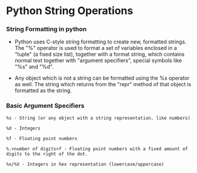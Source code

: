 # Python String Operations


### String Formatting in python

- Python uses C-style string formatting to create new, formatted strings. The "%" operator is used to format a set of variables enclosed in a "tuple" (a fixed size list), together with a format string, which contains normal text together with "argument specifiers", special symbols like "%s" and "%d".

- Any object which is not a string can be formatted using the %s operator as well. The string which returns from the "repr" method of that object is formatted as the string.

### Basic Argument Specifiers
    %s - String (or any object with a string representation, like numbers)

    %d - Integers

    %f - Floating point numbers

    %.<number of digits>f - Floating point numbers with a fixed amount of digits to the right of the dot.

    %x/%X - Integers in hex representation (lowercase/uppercase)

